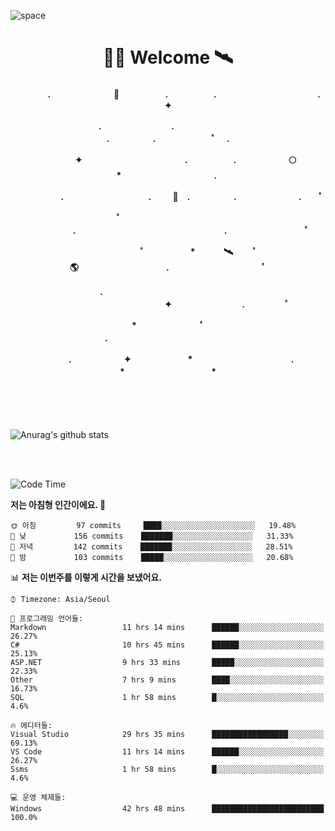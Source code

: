 ![space](https://user-images.githubusercontent.com/93513959/153272999-db6423b1-a80f-4b72-bf4c-7be2c9d6d328.png)



<h1 align="center">👨‍🚀 Welcome  🛰︎</h1>
<h4 align='center'>
<p align="center">　　　　.　　　　　　  　🌠　　　   　. 　　　　　.　　　　　　　　　　　  . 　　　 　       ✦     </p>
<p align="center">.　　　　　　　　.　　  　　　　  　 　　　　　　　　　　　.　　　　　.　　　　   　 ﾟ             　.        </p>
<p align="center">　　　　✦　　　　　  　　　　    　. 　　　　　.　　　　　　🌕　*　　　　　　　　　　  . 　　　 　            </p>
<p align="center">　　  　         　　. 　　　　   　 　　　.     　   　🚀　.　　　　　.　　　   　　　 .             　 ﾟ   </p>
<p align="center">　　ﾟ　　　　　　　　  　　　　   　 　　　　.　　　　　　　　　　　　　　　　　.   　　　            　  　　　ﾟ</p>
<p align="center"> 　　　　　　　ﾟ　　　 　　*　　   🛰︎　 　ﾟ　　　　🌎　　　　　　　　　　.　　　　　　　   　　  ﾟ          　   </p>
<p align="center">.　　　　　　　　　　  　　　　   　 　　　　　　　　　　　　 ✦　　　　　　　　.　   　　             ﾟ　  　　   </p>
<p align="center">　　　*　　　　　　  　ﾟ　　   　 　　　　.　　　　　　　　　　　　　　　　   　　            　  　　            </p>
<p align="center">　　　.　　　　　　✦  　　　　　   *　 　　　　　　　　　　.　　　　　　　*　　　　　   　              　  　*　  </p>

<!--[![spotify-github-profile](https://spotify-github-profile.vercel.app/api/view?uid=316vepr7x7ia45xvcuqyysvtmpfe&cover_image=true&theme=novatorem&bar_color=37bac3&bar_color_cover=false)](https://spotify-github-profile.vercel.app/api/view?uid=316vepr7x7ia45xvcuqyysvtmpfe&redirect=true)-->

</h4>

<br>
<br>
<br>


<!--![Top Langs](https://github-readme-stats.vercel.app/api/top-langs/?username=KYJKY&layout=compact&theme=tokyonight)-->


<p align="left">

![Anurag's github stats](https://github-readme-stats.vercel.app/api?username=KYJKY&show_icons=true&theme=tokyonight)

<!--<img src="https://github-readme-stats.vercel.app/api/top-langs?username=KYJKY&show_icons=true&locale=en&layout=compact&theme=radical" alt="KYJKY" />-->
<!--<img src="https://github-readme-stats.vercel.app/api?username=KYJKY&show_icons=true&locale=en&theme=radical" alt="KYJKY" />--> <br><br></p>

<!--START_SECTION:waka-->
![Code Time](http://img.shields.io/badge/Code%20Time-1%2C054%20hrs%2012%20mins-blue)

**저는 아침형 인간이에요. 🐤** 

```text
🌞 아침         97 commits     ████░░░░░░░░░░░░░░░░░░░░░   19.48% 
🌆 낮　         156 commits    ███████░░░░░░░░░░░░░░░░░░   31.33% 
🌃 저녁         142 commits    ███████░░░░░░░░░░░░░░░░░░   28.51% 
🌙 밤　         103 commits    █████░░░░░░░░░░░░░░░░░░░░   20.68%

```


📊 **저는 이번주를 이렇게 시간을 보냈어요.** 

```text
⌚︎ Timezone: Asia/Seoul

💬 프로그래밍 언어들: 
Markdown                 11 hrs 14 mins      ██████░░░░░░░░░░░░░░░░░░░   26.27% 
C#                       10 hrs 45 mins      ██████░░░░░░░░░░░░░░░░░░░   25.13% 
ASP.NET                  9 hrs 33 mins       █████░░░░░░░░░░░░░░░░░░░░   22.33% 
Other                    7 hrs 9 mins        ████░░░░░░░░░░░░░░░░░░░░░   16.73% 
SQL                      1 hr 58 mins        █░░░░░░░░░░░░░░░░░░░░░░░░   4.6%

🔥 에디터들: 
Visual Studio            29 hrs 35 mins      █████████████████░░░░░░░░   69.13% 
VS Code                  11 hrs 14 mins      ██████░░░░░░░░░░░░░░░░░░░   26.27% 
Ssms                     1 hr 58 mins        █░░░░░░░░░░░░░░░░░░░░░░░░   4.6%

💻 운영 체제들: 
Windows                  42 hrs 48 mins      █████████████████████████   100.0%

```


<!--END_SECTION:waka-->
